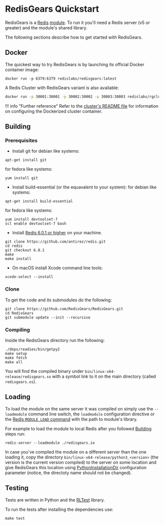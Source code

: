 # RedisGears Quickstart
RedisGears is a [Redis](glossary.md#redis) [module](glossary.md#module). To run it you'll need a Redis server (v5 or greater) and the module's shared library.

The following sections describe how to get started with RedisGears.

## Docker
The quickest way to try RedisGears is by launching its official Docker container image:

```
docker run -p 6379:6379 redislabs/redisgears:latest
```

A Redis Cluster with RedisGears variant is also available:

```sh
docker run -p 30001:30001 -p 30002:30002 -p 30003:30003 redislabs/rgcluster:latest
```

!!! info "Further reference"
    Refer to the [cluster's README file](https://github.com/RedisGears/RedisGears/blob/master/recipes/cluster/README.md) for information on configuring the Dockerized cluster container.

## Building

### Prerequisites
* Install git
for debian like systems:
```
apt-get install git
```
for fedora like systems:
```
yum install git
```


* Install build-essential (or the equavalent to your system):
for debian like systems:
```
apt-get install build-essential
```
for fedora like systems:
```
yum install devtoolset-7
scl enable devtoolset-7 bash
```

* Install [Redis 6.0.1 or higher](https://redis.io/) on your machine.

```
git clone https://github.com/antirez/redis.git
cd redis
git checkout 6.0.1 
make
make install
```

* On macOS install Xcode command line tools:

```
xcode-select --install
```

### Clone
To get the code and its submodules do the following:
```
git clone https://github.com/RedisGears/RedisGears.git
cd RedisGears
git submodule update --init --recursive
```

### Compiling
Inside the RedisGears directory run the following:

```
./deps/readies/bin/getpy2
make setup
make fetch
make all
```

You will find the compiled binary under `bin/linux-x64-release/redisgears.so` with a symbol link to it on the main directory (called `redisgears.os`).

## Loading
To load the module on the same server it was compiled on simply use the `--loadmodule` command line switch, the `loadmodule` configuration directive or the [Redis `MODULE LOAD` command](https://redis.io/commands/module-load) with the path to module's library.

For example to load the module to local Redis after you followed [Building](#building) steps run:
```
redis-server --loadmodule ./redisgears.io
```

In case you've compiled the module on a different server than the one loading it, copy the directory `bin/linux-x64-release/python3_<version>` (the version is the current version compiled) to the server on some location and give RedisGears this location using [PythonInstallationDir](configuration.md#pythoninstallationdir) configuration parameter (notice, the directoty name should not be changed).

## Testing
Tests are written in Python and the [RLTest](https://github.com/RedisLabsModules/RLTest) library.

To run the tests after installing the dependencies use:

```
make test
```
